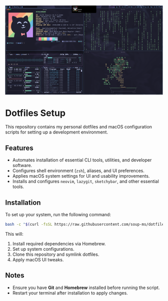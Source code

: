 ![desktop](screenshot.png)

# Dotfiles Setup

This repository contains my personal dotfiles and macOS configuration scripts for setting up a development environment.

## Features

- Automates installation of essential CLI tools, utilities, and developer software.
- Configures shell environment (`zsh`), aliases, and UI preferences.
- Applies macOS system settings for UI and usability improvements.
- Installs and configures `neovim`, `lazygit`, `sketchybar`, and other essential tools.

## Installation

To set up your system, run the following command:

```sh
bash -c "$(curl -fsSL https://raw.githubusercontent.com/soup-ms/dotfiles/main/install.sh)"
```

This will:

1. Install required dependencies via Homebrew.
2. Set up system configurations.
3. Clone this repository and symlink dotfiles.
4. Apply macOS UI tweaks.

## Notes

- Ensure you have **Git** and **Homebrew** installed before running the script.
- Restart your terminal after installation to apply changes.
